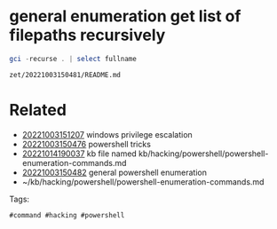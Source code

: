 # general enumeration get list of filepaths recursively
```powershell
gci -recurse . | select fullname
```

` zet/20221003150481/README.md `

# Related

- [20221003151207](/zet/20221003151207/README.md) windows privilege escalation
- [20221003150476](/zet/20221003150476/README.md) powershell tricks
- [20221014190037](/zet/20221014190037/README.md) kb file named kb/hacking/powershell/powershell-enumeration-commands.md
- [20221003150482](/zet/20221003150482/README.md) general powershell enumeration
- ~/kb/hacking/powershell/powershell-enumeration-commands.md

Tags:

    #command #hacking #powershell 
